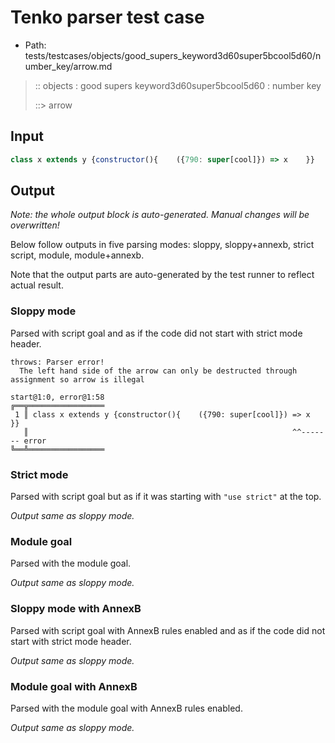 # Tenko parser test case

- Path: tests/testcases/objects/good_supers_keyword3d60super5bcool5d60/number_key/arrow.md

> :: objects : good supers keyword3d60super5bcool5d60 : number key
>
> ::> arrow

## Input

`````js
class x extends y {constructor(){    ({790: super[cool]}) => x    }}
`````

## Output

_Note: the whole output block is auto-generated. Manual changes will be overwritten!_

Below follow outputs in five parsing modes: sloppy, sloppy+annexb, strict script, module, module+annexb.

Note that the output parts are auto-generated by the test runner to reflect actual result.

### Sloppy mode

Parsed with script goal and as if the code did not start with strict mode header.

`````
throws: Parser error!
  The left hand side of the arrow can only be destructed through assignment so arrow is illegal

start@1:0, error@1:58
╔══╦═════════════════
 1 ║ class x extends y {constructor(){    ({790: super[cool]}) => x    }}
   ║                                                           ^^------- error
╚══╩═════════════════

`````

### Strict mode

Parsed with script goal but as if it was starting with `"use strict"` at the top.

_Output same as sloppy mode._

### Module goal

Parsed with the module goal.

_Output same as sloppy mode._

### Sloppy mode with AnnexB

Parsed with script goal with AnnexB rules enabled and as if the code did not start with strict mode header.

_Output same as sloppy mode._

### Module goal with AnnexB

Parsed with the module goal with AnnexB rules enabled.

_Output same as sloppy mode._
